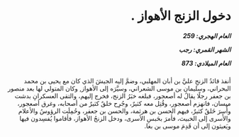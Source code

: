 <h1 dir="rtl">دخول الزنج الأهواز .</h1>

<h5 dir="rtl">العام الهجري:  259

الشهر القمري: رجب

العام الميلادي: 873</h5>

<p dir="rtl">أنفذ قائدُ الزنجِ عليَّ بن أبان المهلبي، وضمَّ إليه الجيشَ الذي كان مع يحيى بن محمد البحراني، وسليمان بن موسى الشعراني، وسيَّرَه إلى الأهواز, وكان المتولي لها بعد منصور بن جعفر رجلًا يقالُ له أصعجور، فبلغه خبَرُ الزنج، فخرج إليهم، والتقى العسكرانِ بدشت ميسان، فانهزم أصعجور، وقُتِل معه كثيرٌ، وجُرِح خلقٌ كثيرٌ من أصحابه، وغرق أصعجور، وأُسِرَ خَلقٌ كثيرٌ، فيهم الحسن بن هرثمة، والحسن بن جعفر، وحُمِلَت الرؤوسُ والأعلام والأسرى إلى الخبيث، فأمرَ بحَبسِ الأسرى، ودخل الزنجُ الأهواز، فأقاموا يُفسِدون فيها ويَعيثون إلى أن قَدِمَ موسى بن بغا.</p></br>
